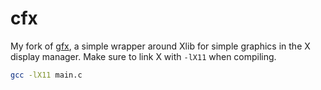 # cfx

My fork of [gfx](https://www3.nd.edu/~dthain/courses/cse20211/fall2013/gfx/),
a simple wrapper around Xlib for simple graphics in the X display manager.
Make sure to link X with `-lX11` when compiling.

```bash
gcc -lX11 main.c
```

